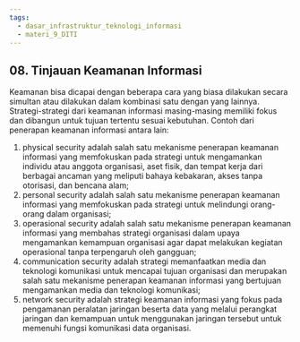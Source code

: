 ```yaml
---
tags:
  - dasar_infrastruktur_teknologi_informasi
  - materi_9_DITI
---
```

## 08. Tinjauan Keamanan Informasi

Keamanan bisa dicapai dengan beberapa cara yang biasa dilakukan secara simultan atau dilakukan dalam kombinasi satu dengan yang lainnya.
Strategi-strategi dari keamanan informasi masing-masing memiliki fokus dan dibangun untuk tujuan tertentu sesuai kebutuhan. Contoh dari penerapan keamanan informasi antara lain:

1. ﻿﻿﻿physical security adalah salah satu mekanisme penerapan keamanan informasi yang memfokuskan pada strategi untuk mengamankan individu atau anggota organisasi, aset fisik, dan tempat kerja dari berbagai ancaman yang meliputi bahaya kebakaran, akses tanpa otorisasi, dan bencana alam;
2. ﻿﻿﻿personal security adalah salah satu mekanisme penerapan keamanan informasi yang memfokuskan pada strategi untuk melindungi orang-orang dalam organisasi;
3. ﻿﻿﻿operasional security adalah salah satu mekanisme penerapan keamanan informasi yang membahas strategi organisasi dalam upaya mengamankan kemampuan organisasi agar dapat melakukan kegiatan operasional tanpa terpengaruh oleh gangguan;
4. ﻿﻿﻿communication security adalah strategi memanfaatkan media dan teknologi komunikasi untuk mencapai tujuan organisasi dan merupakan salah satu mekanisme penerapan keamanan informasi yang bertujuan mengamankan media dan teknologi komunikasi;
5. ﻿﻿﻿network security adalah strategi keamanan informasi yang fokus pada pengamanan peralatan jaringan beserta data yang melalui perangkat jaringan dan kemampuan untuk menggunakan jaringan tersebut untuk memenuhi fungsi komunikasi data organisasi.

